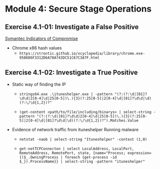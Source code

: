 # Module 4: Secure Stage Operations  

## Exercise 4.1-01: Investigate a False Positive

[Symantec Indicators of Compromise](.\Documents\SymantecIndicatorsofCompromise.pdf)  

* Chrome x86 hash values  
  * `https://strontic.github.io/xcyclopedia/library/chrome.exe-9586D6F3312D6A78A743DC51C67C3A7F.html`  

## Exercise 4.1-02: Investigate a True Positive

* Static way of finding the IP
  * `strings64.exe .\ituneshelper.exe | -pattern "(?:(?:\d|[01]?\d\d|2[0-4]\d|25[0-5])\.){3}(?:25[0-5]|2[0-4]\d|[01]?\d\d|\d)(?:\/\d{1,2})?"`

  * `(get-content <path/to/file/including/binarys> | select-string -pattern "(?:(?:\d|[01]?\d\d|2[0-4]\d|25[0-5])\.){3}(?:25[0-5]|2[0-4]\d|[01]?\d\d|\d)(?:\/\d{1,2})?").Matches.Value`  

* Evidence of network traffic from ituneshelper Running malware
  * `netstat -naob | select-string "Ituneshelper" -context (1,0)`

  * `get-netTCPConnecton | select LocalAddress, LocalPort, RemoteAddress, RemotePort, state, {name="Process; expression={($_.OwningProcess | foreach {get-process -id $_}).ProcessName}} | select-string -pattern "ituneshelper"`

